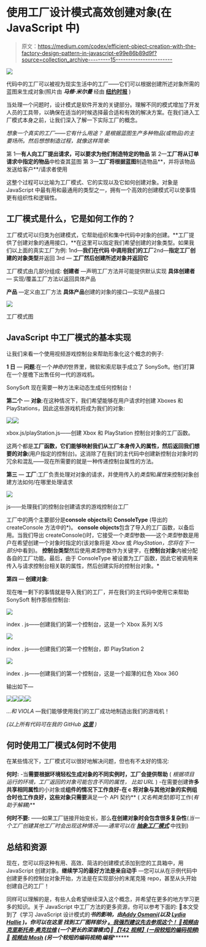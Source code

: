 # 使用工厂设计模式高效创建对象(在 JavaScript 中)

> 原文：<https://medium.com/codex/efficient-object-creation-with-the-factory-design-pattern-in-javascript-e99e86b89d9f?source=collection_archive---------15----------------------->

![](img/d637e49df0b32e72c870a793720ad475.png)

代码中的工厂可以被视为现实生活中的工厂——它们可以根据创建所述对象所需的蓝图来生成对象(照片由 ***马修·米尔曼*** 经由 [**纽约时报**](https://www.nytimes.com/2021/09/10/realestate/prefabricated-modular-apartments.html) )

当处理一个问题时，设计模式是软件开发的关键部分。理解不同的模式增加了开发人员的工具带，以确保在适当的时候选择最合适和有效的解决方案。在我们进入工厂模式本身之前，让我们深入了解一下实际工厂的概念。

*想象一个真实的工厂——它有什么用途？
是根据蓝图生产多种物品(*或物品*)的主要场所。然后想想制造过程，就像这样简单:*

第 1—**有人向工厂提出请求，可以要求为他们制造特定的物品**
第 2—**工厂将从订单请求中指定的物品**中检查其蓝图
第 3—**工厂将根据蓝图**制造物品**，并将该物品发送给客户**/请求者使用

这整个过程可以比喻为工厂模式、它的实现以及它如何创建对象。对象是 JavaScript 中最有用和最通用的类型之一，拥有一个高效的创建模式可以使事情更有组织性和逻辑性。

## 工厂模式是什么，它是如何工作的？

工厂模式可以归类为创建模式，它帮助组织和集中代码中对象的创建。**工厂提供了创建对象的通用接口，**在这里可以指定我们希望创建的对象类型。如果我们以上面的真实工厂为例:
1nd—**我们在代码
中调用我们的工厂**2nd—**指定工厂创建的对象类型**并返回
3rd — **工厂然后创建所述对象并返回它**

工厂模式由几部分组成:
**创建者** —声明工厂方法并可能提供默认实现
**具体创建者** — 实现/覆盖工厂方法以返回具体产品

**产品** —定义由工厂方法
**具体产品**创建的对象的接口—实现产品接口

![](img/9f5c2e1b3d394b89d21154e05d76c098.png)

工厂模式图

## JavaScript 中工厂模式的基本实现

让我们来看一个使用视频游戏控制台来帮助形象化这个概念的例子:

**1 日** — **问题**:在一个*神奇的*世界里，微软和索尼联手成立了 SonySoft。他们打算在一个屋檐下出售任何一代的游戏机。

SonySoft 现在需要一种方法来动态生成任何控制台！

**第二个** — **对象**:在这种情况下，我们希望能够在用户请求时创建 Xboxes 和 PlayStations，因此这些游戏机将成为我们的对象:

![](img/9c6c0bb2298e92c6225d19234269f33a.png)![](img/68b26fce7e78a4b36116987b85920a4c.png)

xbox.js/playStation.js——创建 Xbox 和 PlayStation 控制台对象的工厂函数。

这两个都是**工厂函数，它们能够映射我们从工厂本身传入的属性，然后返回我们想要的对象**(用户指定的控制台)。这消除了在我们的主代码中创建新控制台对象时的冗余和混乱——现在所需要的就是一种传递控制台属性的方法。

**第三** — **工厂**:工厂负责处理对对象的请求，并使用传入的*类型*和*属性*来控制对象创建方法如何/在哪里处理请求

![](img/d9e722624fbe13db04dc7c972c78b713.png)

js——处理我们的控制台创建请求的游戏控制台工厂

工厂中的两个主要部分是**console objects**和 **ConsoleType** (导出的 createConsole 方法中的*)。 **console objects**包含了导入的工厂函数，以备后用。当我们导出 createConsole()时，它接受一个*类型*参数——这个*类型*参数是用户在希望创建一个对象时指定的(该对象将是 *Xbox* 或 *PlayStation，您将在下一部分*中看到)。
**控制台类型**然后使用*类型*参数作为关键字，在**控制台对象**内被分配各自的工厂功能。最后，由于 ConsoleType 被设置为工厂函数，因此它被调用来传入与请求控制台相关联的属性，然后创建实际的控制台对象。*

**第四** — **创建对象**:

现在唯一剩下的事情就是导入我们的工厂，并在我们的主代码中使用它来帮助 SonySoft 制作那些控制台:

![](img/7317e3685a99d7815452d2c95f4aa5ac.png)

index . js——创建我们的第一个控制台，这是一个 Xbox 系列 X/S

![](img/c9ca51ba1e7f98e326d576834e73625a.png)

index . js——创建我们的第一个控制台，即 PlayStation 2

![](img/b2cc24e0dd0d192c60842213e77c884e.png)

index . js——创建我们的第一个控制台，这是一个超薄的红色 Xbox 360

输出如下—

![](img/0b6ed9bb496206a656ee35a7cd508af1.png)![](img/271fa93547ffe67b2d071dfae90fb718.png)![](img/69e4309ba8cc13457f7beca0c95ec7cc.png)![](img/211b83d12c57c38519e6688b98ef4ccf.png)

*…和 VIOLA* —我们能够使用我们的工厂成功地制造出我们的游戏机！

*(以上所有代码可在我的 GitHub* [***这里***](https://github.com/AlexDeL8/factory-pattern-example) *)*

## 何时使用工厂模式&何时不使用

在某些情况下，工厂模式可以很好地解决问题，但也有不太好的情况:

**何时:**
-当**需要根据环境轻松生成对象的不同实例时，工厂会提供帮助** ( *根据项目运行的环境，工厂返回的对象可能包含不同的属性， 比如 URL* )
-在需要创建**许多共享相同属性**的小对象或**组件的情况下工作良好-在 c **将对象与其他对象**的实例组合时也工作良好，这些对象只需要**满足一个 API 契约** ( *又名鸭类型*)即可工作(*有助于解耦*)**

**何时不要:**
——如果工厂链接开始变长，那么**在创建对象时会包含很多复杂性**(*当一个工厂创建其他工厂时会出现这种情况——通常可以在* [***抽象工厂模式***](https://www.youtube.com/watch?v=v-GiuMmsXj4) 中找到)

## 总结和资源

现在，您可以将这种有用、高效、简洁的创建模式添加到您的工具箱中，用 JavaScript 创建对象。**继续学习的最好方法是亲自动手** —您可以从在示例代码中创建更多的控制台对象开始，方法是在实现部分的末尾克隆 repo，甚至从头开始创建自己的工厂！

同样可以理解的是，有些人会希望继续深入这个概念，并希望在更多的地方学习更多的知识。关于 JavaScript 中工厂方法的更多资源，你可以参考下面的:
📖本文受到了《学习 JavaScript 设计模式的[](https://www.patterns.dev/posts/classic-design-patterns/)****书**的影响，由**[**Addy Osmani**](https://addyosmani.com/)**(以及 [**Lydia Hallie**](https://www.lydiahallie.io/) )。你可以在这里 找到工厂图样部分 [**。*我强烈建议先去参观这个！
🎥***](https://www.patterns.dev/posts/factory-pattern/)***[**视频由克里斯托弗·奥克拉维**](https://www.youtube.com/watch?v=EcFVTgRHJLM) (一个更长的深潜模式)🎥[**【T42 视频】(一段较短的编码视频)
🎥**](https://www.youtube.com/watch?v=kuirGzhGhyw) **[**视频由 Mosh**](https://www.youtube.com/watch?v=jpegXpQpb3o) (另一个较短的编码视频)编程***********